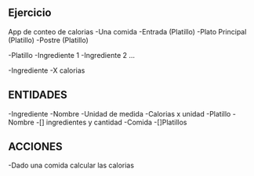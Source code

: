 ## Ejercicio

App de conteo de calorias
-Una comida
    -Entrada (Platillo)
    -Plato Principal (Platillo)
    -Postre (Platillo)

-Platillo
    -Ingrediente 1
    -Ingrediente 2
    ...

-Ingrediente
    -X calorias

## ENTIDADES
-Ingrediente
    -Nombre
    -Unidad de medida
    -Calorias x unidad
-Platillo
    -Nombre
    -[] ingredientes y cantidad
-Comida
    -[]Platillos

## ACCIONES
-Dado una comida calcular las calorias 